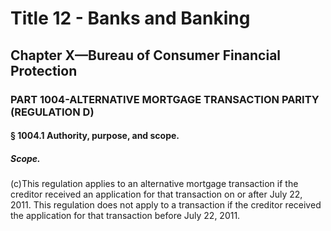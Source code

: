 
# Title 12 - Banks and Banking
## Chapter X—Bureau of Consumer Financial Protection
### PART 1004-ALTERNATIVE MORTGAGE TRANSACTION PARITY (REGULATION D)
#### § 1004.1 Authority, purpose, and scope.
##### Scope.

(c)This regulation applies to an alternative mortgage transaction if the creditor received an application for that transaction on or after July 22, 2011. This regulation does not apply to a transaction if the creditor received the application for that transaction before July 22, 2011.
